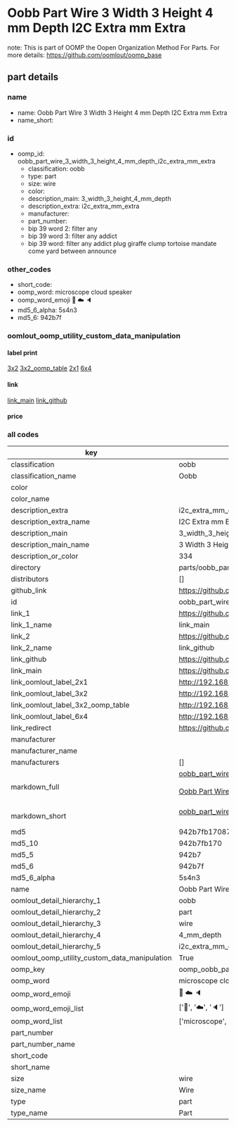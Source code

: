 # Oobb Part Wire 3 Width 3 Height 4 mm Depth I2C Extra mm Extra  

note: This is part of OOMP the Oopen Organization Method For Parts. For more details: https://github.com/oomlout/oomp_base

##  part details
  







### name
* name: Oobb Part Wire 3 Width 3 Height 4 mm Depth I2C Extra mm Extra
* name_short: 
### id
* oomp_id: oobb_part_wire_3_width_3_height_4_mm_depth_i2c_extra_mm_extra
  * classification: oobb
  * type: part
  * size: wire
  * color: 
  * description_main: 3_width_3_height_4_mm_depth
  * description_extra: i2c_extra_mm_extra
  * manufacturer: 
  * part_number: 
  * bip 39 word 2: filter any
  * bip 39 word 3: filter any addict
  * bip 39 word: filter any addict plug giraffe clump tortoise mandate come yard between announce

### other_codes
* short_code: 
* oomp_word: microscope cloud speaker
* oomp_word_emoji :microscope: :cloud: :speaker:
* md5_6_alpha: 5s4n3
* md5_6: 942b7f






### oomlout_oomp_utility_custom_data_manipulation
#### label print
[3x2](http://192.168.1.245:1112/?label=oomp%205s4n3)
[3x2_oomp_table](http://192.168.1.108:1112/?label=oomp%205s4n3)
[2x1](http://192.168.1.242:1112/?label=oomp%205s4n3)
[6x4](http://192.168.1.55:1112/?label=oomp%205s4n3)    

#### link

[link_main](https://github.com/oomlout/oomlout_oomp_version_1_messy/tree/main/parts/oobb_part_wire_3_width_3_height_4_mm_depth_i2c_extra_mm_extra) [link_github](https://github.com/oomlout/oomlout_oomp_version_1_messy/tree/main/parts/oobb_part_wire_3_width_3_height_4_mm_depth_i2c_extra_mm_extra)                             

#### price







### all codes 
| key | value |  
| --- | --- |  
| classification | oobb |  
| classification_name | Oobb |  
| color |  |  
| color_name |  |  
| description_extra | i2c_extra_mm_extra |  
| description_extra_name | I2C Extra mm Extra |  
| description_main | 3_width_3_height_4_mm_depth |  
| description_main_name | 3 Width 3 Height 4 mm Depth |  
| description_or_color | 334 |  
| directory | parts/oobb_part_wire_3_width_3_height_4_mm_depth_i2c_extra_mm_extra |  
| distributors | [] |  
| github_link | https://github.com/oomlout/oomlout_oomp_part_src/tree/main/parts/oobb_part_wire_3_width_3_height_4_mm_depth_i2c_extra_mm_extra |  
| id | oobb_part_wire_3_width_3_height_4_mm_depth_i2c_extra_mm_extra |  
| link_1 | https://github.com/oomlout/oomlout_oomp_version_1_messy/tree/main/parts/oobb_part_wire_3_width_3_height_4_mm_depth_i2c_extra_mm_extra |  
| link_1_name | link_main |  
| link_2 | https://github.com/oomlout/oomlout_oomp_version_1_messy/tree/main/parts/oobb_part_wire_3_width_3_height_4_mm_depth_i2c_extra_mm_extra |  
| link_2_name | link_github |  
| link_github | https://github.com/oomlout/oomlout_oomp_version_1_messy/tree/main/parts/oobb_part_wire_3_width_3_height_4_mm_depth_i2c_extra_mm_extra |  
| link_main | https://github.com/oomlout/oomlout_oomp_version_1_messy/tree/main/parts/oobb_part_wire_3_width_3_height_4_mm_depth_i2c_extra_mm_extra |  
| link_oomlout_label_2x1 | http://192.168.1.242:1112/?label=oomp%205s4n3 |  
| link_oomlout_label_3x2 | http://192.168.1.245:1112/?label=oomp%205s4n3 |  
| link_oomlout_label_3x2_oomp_table | http://192.168.1.108:1112/?label=oomp%205s4n3 |  
| link_oomlout_label_6x4 | http://192.168.1.55:1112/?label=oomp%205s4n3 |  
| link_redirect | https://github.com/oomlout/oomlout_oomp_version_1_messy/tree/main/parts/oobb_part_wire_3_width_3_height_4_mm_depth_i2c_extra_mm_extra |  
| manufacturer |  |  
| manufacturer_name |  |  
| manufacturers | [] |  
| markdown_full | [oobb_part_wire_3_width_3_height_4_mm_depth_i2c_extra_mm_extra](none)<br>[](none)<br>[Oobb Part Wire 3 Width 3 Height 4 Mm Depth I2C Extra Mm Extra](none)<br><br> |  
| markdown_short | [oobb_part_wire_3_width_3_height_4_mm_depth_i2c_extra_mm_extra](none)<br><br> |  
| md5 | 942b7fb170871cb0b1311a6c06828ab3 |  
| md5_10 | 942b7fb170 |  
| md5_5 | 942b7 |  
| md5_6 | 942b7f |  
| md5_6_alpha | 5s4n3 |  
| name | Oobb Part Wire 3 Width 3 Height 4 mm Depth I2C Extra mm Extra |  
| oomlout_detail_hierarchy_1 | oobb |  
| oomlout_detail_hierarchy_2 | part |  
| oomlout_detail_hierarchy_3 | wire |  
| oomlout_detail_hierarchy_4 | 4_mm_depth |  
| oomlout_detail_hierarchy_5 | i2c_extra_mm_extra |  
| oomlout_oomp_utility_custom_data_manipulation | True |  
| oomp_key | oomp_oobb_part_wire_3_width_3_height_4_mm_depth_i2c_extra_mm_extra |  
| oomp_word | microscope cloud speaker |  
| oomp_word_emoji | :microscope: :cloud: :speaker: |  
| oomp_word_emoji_list | [':microscope:', ':cloud:', ':speaker:'] |  
| oomp_word_list | ['microscope', 'cloud', 'speaker'] |  
| part_number |  |  
| part_number_name |  |  
| short_code |  |  
| short_name |  |  
| size | wire |  
| size_name | Wire |  
| type | part |  
| type_name | Part |  
